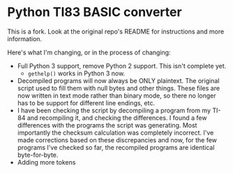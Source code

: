 # Python TI83 BASIC converter

This is a fork. Look at the original repo's README for instructions and more information.

Here's what I'm changing, or in the process of changing:
- Full Python 3 support, remove Python 2 support. This isn't complete yet.
    - `gethelp()` works in Python 3 now.
- Decompiled programs will now always be ONLY plaintext. The original script used to fill them with null bytes and other things. These files are now written in text mode rather than binary mode, so there no longer has to be support for different line endings, etc.
- I have been checking the script by decompiling a program from my TI-84 and recompiling it, and checking the differences. I found a few differences with the programs the script was generating. Most importantly the checksum calculation was completely incorrect. I've made corrections based on these discrepancies and now, for the few programs I've checked so far, the recompiled programs are identical byte-for-byte.
- Adding more tokens
